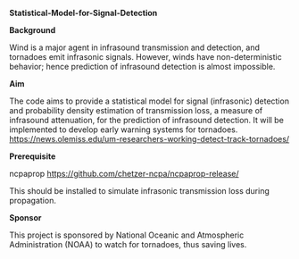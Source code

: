 **Statistical-Model-for-Signal-Detection**

**Background** 

Wind is a major agent in infrasound transmission and detection, and tornadoes emit infrasonic signals. However, winds have non-deterministic behavior; hence prediction of infrasound detection is almost impossible.


**Aim**

The code aims to provide a statistical model for signal (infrasonic) detection and probability density estimation of transmission loss, a measure of infrasound attenuation, for the prediction of infrasound detection. It will be implemented to develop early warning systems for tornadoes. https://news.olemiss.edu/um-researchers-working-detect-track-tornadoes/

**Prerequisite**

ncpaprop https://github.com/chetzer-ncpa/ncpaprop-release/

This should be installed to simulate infrasonic transmission loss during propagation.

**Sponsor**

This project is sponsored by National Oceanic and Atmospheric Administration (NOAA) to watch for tornadoes, thus saving lives.
